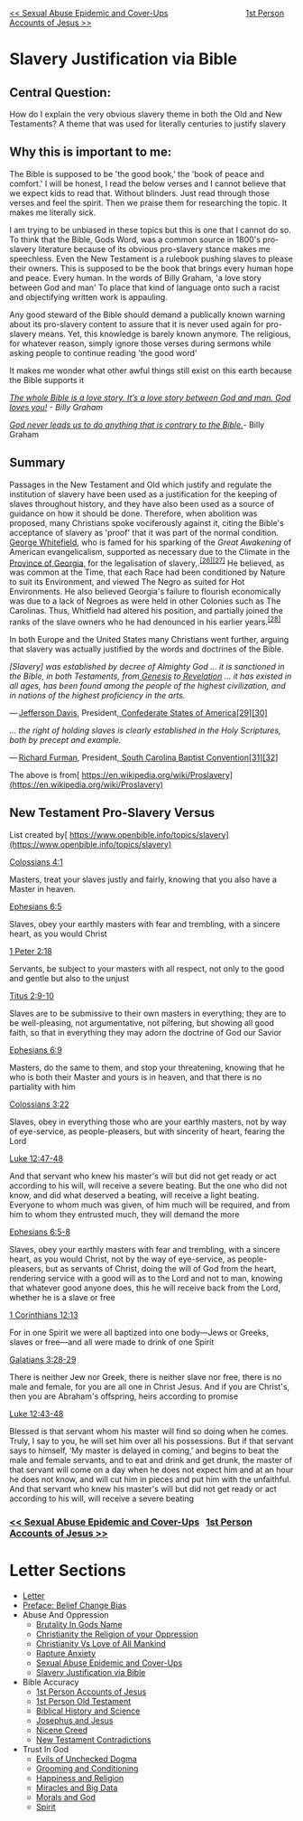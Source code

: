 [<< Sexual Abuse Epidemic and Cover-Ups](https://letter-to-christian-scholars.github.io/Letter-to-Christian-Scholars/Sexual-Abuse-Epidemic-And-Cover-Ups.html)
&nbsp;&nbsp;&nbsp;&nbsp;&nbsp;&nbsp;&nbsp;&nbsp;&nbsp;&nbsp;&nbsp;&nbsp;&nbsp;&nbsp;&nbsp;&nbsp;&nbsp;&nbsp;&nbsp;&nbsp;&nbsp;&nbsp;&nbsp;&nbsp;&nbsp;&nbsp;&nbsp;&nbsp;&nbsp;&nbsp;&nbsp;&nbsp;&nbsp; 
[1st Person Accounts of Jesus >>](https://letter-to-christian-scholars.github.io/Letter-to-Christian-Scholars/1st-Person-Accounts-Of-Jesus.html)

# **Slavery Justification via Bible**
## **Central Question:**

How do I explain the very obvious slavery theme in both the Old and New Testaments? A theme that was used for literally centuries to justify slavery


## **Why this is important to me:**

The Bible is supposed to be 'the good book,' the 'book of peace and comfort.' I will be honest, I read the below verses and I cannot believe that we expect kids to read that. Without blinders. Just read through those verses and feel the spirit. Then we praise them for researching the topic. It makes me literally sick.

I am trying to be unbiased in these topics but this is one that I cannot do so. To think that the Bible, Gods Word, was a common source in 1800's pro-slavery literature because of its obvious pro-slavery stance makes me speechless. Even the New Testament is a rulebook pushing slaves to please their owners. This is supposed to be the book that brings every human hope and peace. Every human. In the words of Billy Graham, 'a love story between God and man' To place that kind of language onto such a racist and objectifying written work is appauling. 

Any good steward of the Bible should demand a publically known warning about its pro-slavery content to assure that it is never used again for pro-slavery means. Yet, this knowledge is barely known anymore. The religious, for whatever reason, simply ignore those verses during sermons while asking people to continue reading 'the good word'

It makes me wonder what other awful things still exist on this earth because the Bible supports it

_[The whole Bible is a love story. It’s a love story between God and man. God loves you!](https://twitter.com/bgea/status/1066512042025201665) - Billy Graham_

_[God never leads us to do anything that is contrary to the Bible.](https://twitter.com/billygraham/status/1306982836008898563?lang=en)_- Billy Graham


## **Summary**

Passages in the New Testament and Old which justify and regulate the institution of slavery have been used as a justification for the keeping of slaves throughout history, and they have also been used as a source of guidance on how it should be done. Therefore, when abolition was proposed, many Christians spoke vociferously against it, citing the Bible's acceptance of slavery as 'proof' that it was part of the normal condition.[ George Whitefield](https://en.wikipedia.org/wiki/George_Whitefield), who is famed for his sparking of the _Great Awakening_ of American evangelicalism, supported as necessary due to the Climate in the[ Province of Georgia](https://en.wikipedia.org/wiki/Province_of_Georgia), for the legalisation of slavery,.<sup><a href="https://en.wikipedia.org/wiki/Proslavery#cite_note-Cashin-26">[26][27]</a></sup> He believed, as was common at the Time, that each Race had been conditioned by Nature to suit its Environment, and viewed The Negro as suited for Hot Environments. He also believed Georgia's failure to flourish economically was due to a lack of Negroes as were held in other Colonies such as The Carolinas. Thus, Whitfield had altered his position, and partially joined the ranks of the slave owners who he had denounced in his earlier years.<sup><a href="https://en.wikipedia.org/wiki/Proslavery#cite_note-28">[28]</a></sup>

In both Europe and the United States many Christians went further, arguing that slavery was actually justified by the words and doctrines of the Bible.

_[Slavery] was established by decree of Almighty God ... it is sanctioned in the Bible, in both Testaments, from[ Genesis](https://en.wikipedia.org/wiki/Book_of_Genesis) to[ Revelation](https://en.wikipedia.org/wiki/Book_of_Revelation) ... it has existed in all ages, has been found among the people of the highest civilization, and in nations of the highest proficiency in the arts._

— [Jefferson Davis](https://en.wikipedia.org/wiki/Jefferson_Davis), President,[ Confederate States of America[29][30]](https://en.wikipedia.org/wiki/Confederate_States_of_America)

_... the right of holding slaves is clearly established in the Holy Scriptures, both by precept and example._

— [Richard Furman](https://en.wikipedia.org/wiki/Richard_Furman), President,[ South Carolina Baptist Convention[31][32]](https://en.wikipedia.org/wiki/Southern_Baptist_Convention#State_conventions)

The above is from[ https://en.wikipedia.org/wiki/Proslavery](https://en.wikipedia.org/wiki/Proslavery)


## **New Testament Pro-Slavery Versus**

List created by[ https://www.openbible.info/topics/slavery](https://www.openbible.info/topics/slavery)

[Colossians 4:1](https://www.biblegateway.com/passage/?search=Colossians+4%3A1&version=ESV)

Masters, treat your slaves justly and fairly, knowing that you also have a Master in heaven.

[Ephesians 6:5](https://www.biblegateway.com/passage/?search=Ephesians+6%3A5&version=ESV)

Slaves, obey your earthly masters with fear and trembling, with a sincere heart, as you would Christ

[1 Peter 2:18](https://www.biblegateway.com/passage/?search=1+Peter+2%3A18&version=ESV)

Servants, be subject to your masters with all respect, not only to the good and gentle but also to the unjust

[Titus 2:9-10](https://www.biblegateway.com/passage/?search=Titus+2%3A9-10&version=ESV)

Slaves are to be submissive to their own masters in everything; they are to be well-pleasing, not argumentative, not pilfering, but showing all good faith, so that in everything they may adorn the doctrine of God our Savior

[Ephesians 6:9](https://www.biblegateway.com/passage/?search=Ephesians+6%3A9&version=ESV)

Masters, do the same to them, and stop your threatening, knowing that he who is both their Master and yours is in heaven, and that there is no partiality with him

[Colossians 3:22](https://www.biblegateway.com/passage/?search=Colossians+3%3A22&version=ESV)

Slaves, obey in everything those who are your earthly masters, not by way of eye-service, as people-pleasers, but with sincerity of heart, fearing the Lord

[Luke 12:47-48](https://www.biblegateway.com/passage/?search=Luke+12%3A47-48&version=ESV)

And that servant who knew his master's will but did not get ready or act according to his will, will receive a severe beating. But the one who did not know, and did what deserved a beating, will receive a light beating. Everyone to whom much was given, of him much will be required, and from him to whom they entrusted much, they will demand the more

[Ephesians 6:5-8](https://www.biblegateway.com/passage/?search=Ephesians+6%3A5-8&version=ESV)

Slaves, obey your earthly masters with fear and trembling, with a sincere heart, as you would Christ, not by the way of eye-service, as people-pleasers, but as servants of Christ, doing the will of God from the heart, rendering service with a good will as to the Lord and not to man, knowing that whatever good anyone does, this he will receive back from the Lord, whether he is a slave or free

[1 Corinthians 12:13](https://www.biblegateway.com/passage/?search=1+Corinthians+12%3A13&version=ESV)

For in one Spirit we were all baptized into one body—Jews or Greeks, slaves or free—and all were made to drink of one Spirit

[Galatians 3:28-29](https://www.biblegateway.com/passage/?search=Galatians+3%3A28-29&version=ESV)

There is neither Jew nor Greek, there is neither slave nor free, there is no male and female, for you are all one in Christ Jesus. And if you are Christ's, then you are Abraham's offspring, heirs according to promise

[Luke 12:43-48](https://www.biblegateway.com/passage/?search=Luke+12%3A43-48&version=ESV)

Blessed is that servant whom his master will find so doing when he comes. Truly, I say to you, he will set him over all his possessions. But if that servant says to himself, ‘My master is delayed in coming,’ and begins to beat the male and female servants, and to eat and drink and get drunk, the master of that servant will come on a day when he does not expect him and at an hour he does not know, and will cut him in pieces and put him with the unfaithful. And that servant who knew his master's will but did not get ready or act according to his will, will receive a severe beating


### [<< Sexual Abuse Epidemic and Cover-Ups](https://letter-to-christian-scholars.github.io/Letter-to-Christian-Scholars/Sexual-Abuse-Epidemic-And-Cover-Ups.html) &nbsp; [1st Person Accounts of Jesus >>](https://letter-to-christian-scholars.github.io/Letter-to-Christian-Scholars/1st-Person-Accounts-Of-Jesus.html)


# Letter Sections
- [Letter](https://letter-to-christian-scholars.github.io/Letter-to-Christian-Scholars/index.html)
- [Preface: Belief Change Bias](https://letter-to-christian-scholars.github.io/Letter-to-Christian-Scholars/preface.html)
- Abuse And Oppression
  * [Brutality In Gods Name](https://letter-to-christian-scholars.github.io/Letter-to-Christian-Scholars/Brutality-In-Gods-Name.html)
  * [Christianity the Religion of your Oppression](https://letter-to-christian-scholars.github.io/Letter-to-Christian-Scholars/Christianity-The-Religion-Of-Your-Oppression.html)
  * [Christianity Vs Love of All Mankind](https://letter-to-christian-scholars.github.io/Letter-to-Christian-Scholars/Christianity-vs-Love-Of-All-Humankind.html)
  * [Rapture Anxiety](https://letter-to-christian-scholars.github.io/Letter-to-Christian-Scholars/Rapture-Anxiety.html)
  * [Sexual Abuse Epidemic and Cover-Ups](https://letter-to-christian-scholars.github.io/Letter-to-Christian-Scholars/Sexual-Abuse-Epidemic-And-Cover-Ups.html)
  * [Slavery Justification via Bible](https://letter-to-christian-scholars.github.io/Letter-to-Christian-Scholars/Slavery-Justification-Via-Bible.html)
- Bible Accuracy
  * [1st Person Accounts of Jesus](https://letter-to-christian-scholars.github.io/Letter-to-Christian-Scholars/1st-Person-Accounts-Of-Jesus.html)
  * [1st Person Old Testament](https://letter-to-christian-scholars.github.io/Letter-to-Christian-Scholars/1st-Person-Old-Testament.html)
  * [Biblical History and Science](https://letter-to-christian-scholars.github.io/Letter-to-Christian-Scholars/Biblical-History-And-Science.html)
  * [Josephus and Jesus](https://letter-to-christian-scholars.github.io/Letter-to-Christian-Scholars/Josephus-And-Jesus.html)
  * [Nicene Creed](https://letter-to-christian-scholars.github.io/Letter-to-Christian-Scholars/Nicene-Creed.html)
  * [New Testament Contradictions](https://letter-to-christian-scholars.github.io/Letter-to-Christian-Scholars/New-Testament-Contradictions.html)
- Trust In God
  * [Evils of Unchecked Dogma](https://letter-to-christian-scholars.github.io/Letter-to-Christian-Scholars/Evils-Of-Unchecked-Dogma.html)
  * [Grooming and Conditioning](https://letter-to-christian-scholars.github.io/Letter-to-Christian-Scholars/Grooming-And-Conditioning-In-Christianity.html)
  * [Happiness and Religion](https://letter-to-christian-scholars.github.io/Letter-to-Christian-Scholars/Happiness-And-Religion.html)
  * [Miracles and Big Data](https://letter-to-christian-scholars.github.io/Letter-to-Christian-Scholars/Miracles-And-Big-Data.html)
  * [Morals and God](https://letter-to-christian-scholars.github.io/Letter-to-Christian-Scholars/Morals-And-God.html)
  * [Spirit](https://letter-to-christian-scholars.github.io/Letter-to-Christian-Scholars/Spirit.html)
